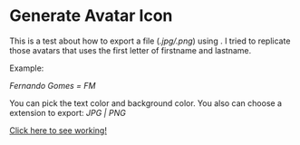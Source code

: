 # Generate Avatar Icon

This is a test about how to export a file (_.jpg/.png_) using **<Canvas>**. I tried to replicate those avatars that uses the first letter of firstname and lastname.

Example:

_Fernando Gomes = FM_

You can pick the text color and background color. You also can choose a extension to export: _JPG | PNG_

[Click here to see working!](https://ihfernando.gitlab.io/generate-avatar-icon)
